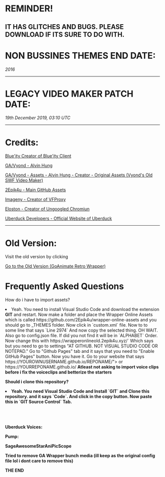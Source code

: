 # REMINDER!

IT HAS GLITCHES AND BUGS. PLEASE DOWNLOAD IF ITS SURE TO DO WITH.
-----------------------------------

# NON BUSSINES THEMES END DATE:

*2016*

-----------------------------------


# LEGACY VIDEO MAKER PATCH DATE:

*19th December 2019, 03:10 UTC*

-----------------------------------

# Credits: 

<a href="https://github.com/gagominecraft12">Blue'ity Creator of Blue'ity Client</a>
                                           
<a href="https://twitter.com/alvinhung">GA/Vyond - Alvin Hung</a>
                                    
<a href="https://vyond.com">GA/Vyond - Assets - Alvin Hung - Creator - Original Assets (Vyond's Old SWF Video Maker)</a>
                              
<a href="https://github.com/2Epik4u/">2Epik4u - Main GitHub Assets</a>
                                   
<a href="https://github.com/imageny/">Imageny - Creator of VFProxy</a>
                                  
<a href="https://github.com/Eloston/">Eloston - Creator of Ungoogled Chromiun</a>

<a href="https://uberduck.ai">Uberduck Developers - Official Website of Uberduck</a>

-----------------------------------

# Old Version:

<p>Visit the old version by clicking</p>

<a href="https://github.com/GoAniRetro-Wrapper/GoAniRetro">Go to the Old Version (GoAnimate Retro Wrapper)</a>

# Frequently Asked Questions

<p>How do i have to import assets?</p>

<li>Yeah. You need to install Visual Studio Code and download the extension <strong>GIT</strong> and restart. Now make a folder and place the Wrapper Online Assets which is called https://github.com/2Epik4u/wrapper-online-assets and you should go to _THEMES folder. Now click in `custom.xml` file. Now to to some line that says `Line 2974` And now copy the selected thing. OH WAIT. Also go to config.json file. If did you not find it will be in `ALPHABET` Order. Now change this with https://wrapperonlineold.2epik4u.xyz/` Which says but you need to go to settings "AT GITHUB. NOT VISUAL STUDIO CODE OR NOTEPAD." Go to "Github Pages" tab and it says that you need to "Enable GitHub Pages" button. Now you have it. Go to your website that says https://YOUROWNUSERNAME.github.io/REPONAME/"> or https://YOURREPONAME.github.io/ <strong>Atleast not asking to import voice clips before i fix the voiceclips and betterize the starters</strong</li>

<p>Should i clone this repository?</p>

<li>Yeah. You need Visual Studio Code and Install `GIT` and Clone this repository. and it says `Code`. And click in the copy button. Now paste this in `GIT Source Control` Tab.</li>

<br>

<br>

<br>

<p>Uberduck Voices:</p> <p>Pump:</p> <strong>SageAwesomeStarAniPicScope</p>

<p>Tried to remove GA Wrapper bunch media (ill keep as the original config file lol i dont care to remove this)


<strong>THE END</strong>
